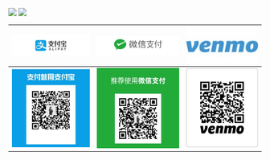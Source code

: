 ![](https://img.shields.io/badge/感谢支持-Thanks_for_your_support-green.svg)
[![](https://img.shields.io/badge/微信-s502509185-yellow.svg)](../donate/WeChat_Image_20190411173520.jpg?raw=true)

![](../donate/alipay1.jpg?raw=true)  | ![](../donate/wechat1.jpg?raw=true) | ![](../donate/venmo1.jpg?raw=true) 
:-------------------------:|:-------------------------: |:-------------------------:
![](../donate/alipay2.jpg?raw=true)  | ![](../donate/wechat2.jpg?raw=true) | ![](../donate/Picture2.jpg?raw=true) 
